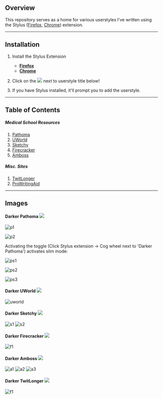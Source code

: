 
## Overview
This repository serves as a home for various userstyles I've written using the Stylus ([Firefox](https://addons.mozilla.org/en-US/firefox/addon/styl-us/), [Chrome](https://chrome.google.com/webstore/detail/stylus/clngdbkpkpeebahjckkjfobafhncgmne?hl=en)) extension.

----
## Installation

1. Install the Stylus Extension 
    * [**Firefox**](https://addons.mozilla.org/en-US/firefox/addon/styl-us/)
    * [**Chrome**](https://chrome.google.com/webstore/detail/stylus/clngdbkpkpeebahjckkjfobafhncgmne?hl=en)

2. Click on the ![](https://img.shields.io/badge/install%20with-stylus-006666?style=flat-square) next to userstyle title below!

3. If you have Stylus installed, it'll prompt you to add the userstyle.

----
## Table of Contents

##### Medical School Resources
   1. [Pathoma](#DarkerPathoma) 
   2. [UWorld](#duw) 
   3. [Sketchy](#ds) 
   4. [Firecracker](#df) 
   5. [Amboss](#da) 

##### Misc. Sites
   1. [TwitLonger](#dtl)
   2. [ProWritingAid](#dpwa)
   
----
## Images

#### <a name="DarkerPathoma"></a> Darker Pathoma [![](https://img.shields.io/badge/install%20with-stylus-006666?style=flat-square)](https://raw.githubusercontent.com/JohnCiubuc/userstyles/master/darker-pathoma.user.css)

![p1](https://raw.githubusercontent.com/JohnCiubuc/userstyles/master/images/Pathoma1.png)


![p2](https://raw.githubusercontent.com/JohnCiubuc/userstyles/master/images/Pathoma2.png)

Activating the toggle (Click Stylus extension -> Cog wheel next to 'Darker Pathoma') activates slim mode:

![ps1](https://raw.githubusercontent.com/JohnCiubuc/userstyles/master/images/PathomaSlim1.png)

![ps2](https://raw.githubusercontent.com/JohnCiubuc/userstyles/master/images/PathomaSlim2.png)

![ps3](https://raw.githubusercontent.com/JohnCiubuc/userstyles/master/images/Pathoma3.png)


#### <a name="duw"></a> Darker UWorld [![](https://img.shields.io/badge/install%20with-stylus-006666?style=flat-square)](https://raw.githubusercontent.com/JohnCiubuc/userstyles/master/darker-uworld.user.css)
![uworld](https://raw.githubusercontent.com/JohnCiubuc/userstyles/master/images/DarkerUWorld1.jpg) 

#### <a name="ds"></a> Darker Sketchy [![](https://img.shields.io/badge/install%20with-stylus-006666?style=flat-square)](https://raw.githubusercontent.com/JohnCiubuc/userstyles/master/darker-sketchy.user.css)
![s1](https://raw.githubusercontent.com/JohnCiubuc/userstyles/master/images/SketchyDark2.png)
![s2](https://raw.githubusercontent.com/JohnCiubuc/userstyles/master/images/SketchyDark1.png)

#### <a name="df"></a> Darker Firecracker [![](https://img.shields.io/badge/install%20with-stylus-006666?style=flat-square)](https://raw.githubusercontent.com/JohnCiubuc/userstyles/master/dark-blue-firecracker.user.css)
![f1](https://raw.githubusercontent.com/JohnCiubuc/userstyles/master/images/DarkerFirecracker1.jpg)

#### <a name="da"></a> Darker Amboss [![](https://img.shields.io/badge/install%20with-stylus-006666?style=flat-square)](https://raw.githubusercontent.com/JohnCiubuc/userstyles/master/darker-amboss.user.css)

![a1](https://raw.githubusercontent.com/JohnCiubuc/userstyles/master/images/amboss1.png)
![a2](https://raw.githubusercontent.com/JohnCiubuc/userstyles/master/images/amboss2.jpg)
![a3](https://raw.githubusercontent.com/JohnCiubuc/userstyles/master/images/amboss4.jpg)


#### <a name="dtl"></a> Darker TwitLonger [![](https://img.shields.io/badge/install%20with-stylus-006666?style=flat-square)](https://raw.githubusercontent.com/JohnCiubuc/userstyles/master/darker-twitlonger.user.css)
![f1](https://raw.githubusercontent.com/JohnCiubuc/userstyles/master/images/TwitLonger1.png)
